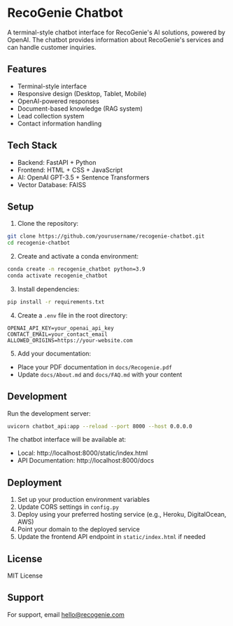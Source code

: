 # RecoGenie Chatbot

A terminal-style chatbot interface for RecoGenie's AI solutions, powered by OpenAI. The chatbot provides information about RecoGenie's services and can handle customer inquiries.

## Features

- Terminal-style interface
- Responsive design (Desktop, Tablet, Mobile)
- OpenAI-powered responses
- Document-based knowledge (RAG system)
- Lead collection system
- Contact information handling

## Tech Stack

- Backend: FastAPI + Python
- Frontend: HTML + CSS + JavaScript
- AI: OpenAI GPT-3.5 + Sentence Transformers
- Vector Database: FAISS

## Setup

1. Clone the repository:
```bash
git clone https://github.com/yourusername/recogenie-chatbot.git
cd recogenie-chatbot
```

2. Create and activate a conda environment:
```bash
conda create -n recogenie_chatbot python=3.9
conda activate recogenie_chatbot
```

3. Install dependencies:
```bash
pip install -r requirements.txt
```

4. Create a `.env` file in the root directory:
```env
OPENAI_API_KEY=your_openai_api_key
CONTACT_EMAIL=your_contact_email
ALLOWED_ORIGINS=https://your-website.com
```

5. Add your documentation:
- Place your PDF documentation in `docs/Recogenie.pdf`
- Update `docs/About.md` and `docs/FAQ.md` with your content

## Development

Run the development server:
```bash
uvicorn chatbot_api:app --reload --port 8000 --host 0.0.0.0
```

The chatbot interface will be available at:
- Local: http://localhost:8000/static/index.html
- API Documentation: http://localhost:8000/docs

## Deployment

1. Set up your production environment variables
2. Update CORS settings in `config.py`
3. Deploy using your preferred hosting service (e.g., Heroku, DigitalOcean, AWS)
4. Point your domain to the deployed service
5. Update the frontend API endpoint in `static/index.html` if needed

## License

MIT License

## Support

For support, email hello@recogenie.com